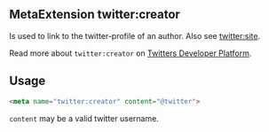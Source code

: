 ## MetaExtension twitter:creator

Is used to link to the twitter-profile of an author. Also see <twitter:site>. 

Read more about `twitter:creator` on [Twitters Developer Platform](https://developer.twitter.com/en/docs/twitter-for-websites/cards/guides/getting-started).

## Usage

````html
<meta name="twitter:creator" content="@twitter">
````

`content` may be a valid twitter username.

